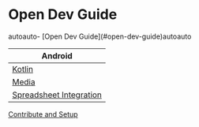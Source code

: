 # Open Dev Guide 

<!-- TOC -->autoauto- [Open Dev Guide](#open-dev-guide)autoauto<!-- /TOC -->

| Android |
|-------------|
|[Kotlin](android/kotlin.md)|
|[Media](android/media.md)|
|[Spreadsheet Integration](android/spreadsheet-integration.md)|

[Contribute and Setup](setup.md)